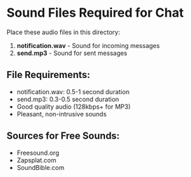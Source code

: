 # Sound Files Required for Chat

Place these audio files in this directory:

1. **notification.wav** - Sound for incoming messages
2. **send.mp3** - Sound for sent messages

## File Requirements:

- notification.wav: 0.5-1 second duration
- send.mp3: 0.3-0.5 second duration
- Good quality audio (128kbps+ for MP3)
- Pleasant, non-intrusive sounds

## Sources for Free Sounds:

- Freesound.org
- Zapsplat.com
- SoundBible.com
